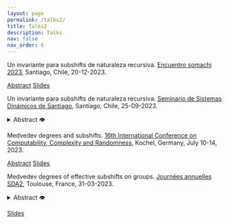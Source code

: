 ```yaml
---
layout: page
permalink: /talks2/
title: Talks2
description: Talks
nav: false
nav_order: 6
---
```


Un invariante para subshifts de naturaleza recursiva. [Encuentro somachi 2023](https://sites.google.com/uchile.cl/somachi2023/actividades-cient%C3%ADficas/sesiones-tem%C3%A1ticas), Santiago, Chile, 20-12-2023. 

[Abstract](files/talk_4_abstract.pdf) [Slides](files/talk_4.pdf)

Un invariante para subshifts de naturaleza recursiva. [Seminario de Sistemas Dinámicos de Santiago](http://www.dynamicalsystems.cl/?page_id=286),  Santiago, Chile, 25-09-2023. 

<details><summary> Abstract 👁 </summary> En 1974 Hanf y Myers exhibiron un subshift de tipo finito en $\mathbb{Z}^2$ cuyas configuraciones son todas incalculables en el sentido de la teoria de la recursión. En esta charla discutiremos cómo este fenómeno se captura con un invariante dinámico para subshifts, el invariante m. Este invariante comparte algunas propiedades con la entropía topológica como no aumentar por factores. También se relaciona con otras propiedades de origen dinámico y topológico tales como la aperiodicidad o la existencia puntos aislados en el espacio de todos los subshifts. </details>

Medvedev degrees and subshifts. [16th International Conference on Computability, Complexity and Randomness](http://cca-net.de/ccr2023/), Kochel, Germany, July 10-14, 2023.  


 [Abstract](files/talk_3_abstract.pdf) [Slides](files/talk_3.pdf)


Medvedev degrees of effective subshifts on groups. [Journées annuelles SDA2](https://indico.math.cnrs.fr/event/9357/), Toulouse, France, 31-03-2023. 

<details><summary> Abstract 👁 </summary>
It is known that the class of effective subshifts in $\mathbb{Z}$ can attain all $\Pi_1$ Medvedev degrees. In this talk we will discuss how this result extends to the class of finitely generated groups with decidable word problem. 
This involves codifying translation-like actions by $\mathbb{Z}$ as a subshift, and takes us to the problem of the computability of translation-like actions on locally finite graphs.</details>

 [Slides](files/talk_2.pdf)
